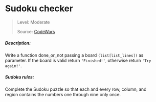 # Sudoku checker
> Level: Moderate
>
> Source: [CodeWars](http://codewars.com)

##### Description:
Write a function done_or_not passing a board `(list[list_lines])` as parameter. If the board is valid return
`'Finished!'`, otherwise return `'Try again!'`.

##### Sudoku rules:
Complete the Sudoku puzzle so that each and every row, column, and region contains the numbers one through nine only once.


